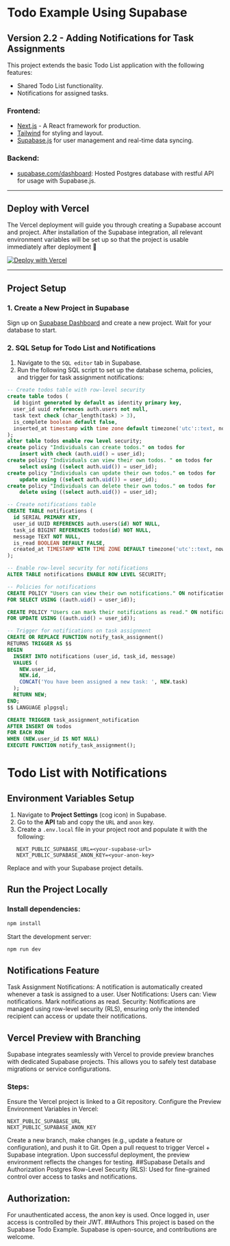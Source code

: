 # Todo Example Using Supabase

## Version 2.2 - Adding Notifications for Task Assignments

This project extends the basic Todo List application with the following features:
- Shared Todo List functionality.
- Notifications for assigned tasks.

### Frontend:
- [Next.js](https://github.com/vercel/next.js) - A React framework for production.
- [Tailwind](https://tailwindcss.com/) for styling and layout.
- [Supabase.js](https://supabase.com/docs/library/getting-started) for user management and real-time data syncing.

### Backend:
- [supabase.com/dashboard](https://supabase.com/dashboard/): Hosted Postgres database with restful API for usage with Supabase.js.

---

## Deploy with Vercel

The Vercel deployment will guide you through creating a Supabase account and project. After installation of the Supabase integration, all relevant environment variables will be set up so that the project is usable immediately after deployment 🚀

[![Deploy with Vercel](https://vercel.com/button)](https://vercel.com/new/clone?repository-url=https%3A%2F%2Fgithub.com%2Fsupabase%2Fsupabase%2Ftree%2Fmaster%2Fexamples%2Ftodo-list%2Fnextjs-todo-list&project-name=supabase-nextjs-todo-list&repository-name=supabase-nextjs-todo-list&integration-ids=oac_VqOgBHqhEoFTPzGkPd7L0iH6&external-id=https%3A%2F%2Fgithub.com%2Fsupabase%2Fsupabase%2Ftree%2Fmaster%2Fexamples%2Ftodo-list%2Fnextjs-todo-list)

---

## Project Setup

### 1. Create a New Project in Supabase

Sign up on [Supabase Dashboard](https://supabase.com/dashboard) and create a new project. Wait for your database to start.

### 2. SQL Setup for Todo List and Notifications

1. Navigate to the `SQL editor` tab in Supabase.
2. Run the following SQL script to set up the database schema, policies, and trigger for task assignment notifications:

```sql
-- Create todos table with row-level security
create table todos (
  id bigint generated by default as identity primary key,
  user_id uuid references auth.users not null,
  task text check (char_length(task) > 3),
  is_complete boolean default false,
  inserted_at timestamp with time zone default timezone('utc'::text, now()) not null
);
alter table todos enable row level security;
create policy "Individuals can create todos." on todos for
    insert with check (auth.uid() = user_id);
create policy "Individuals can view their own todos. " on todos for
    select using ((select auth.uid()) = user_id);
create policy "Individuals can update their own todos." on todos for
    update using ((select auth.uid()) = user_id);
create policy "Individuals can delete their own todos." on todos for
    delete using ((select auth.uid()) = user_id);

-- Create notifications table
CREATE TABLE notifications (
  id SERIAL PRIMARY KEY,
  user_id UUID REFERENCES auth.users(id) NOT NULL,
  task_id BIGINT REFERENCES todos(id) NOT NULL,
  message TEXT NOT NULL,
  is_read BOOLEAN DEFAULT FALSE,
  created_at TIMESTAMP WITH TIME ZONE DEFAULT timezone('utc'::text, now()) NOT NULL
);

-- Enable row-level security for notifications
ALTER TABLE notifications ENABLE ROW LEVEL SECURITY;

-- Policies for notifications
CREATE POLICY "Users can view their own notifications." ON notifications
FOR SELECT USING ((auth.uid() = user_id));

CREATE POLICY "Users can mark their notifications as read." ON notifications
FOR UPDATE USING ((auth.uid() = user_id));

-- Trigger for notifications on task assignment
CREATE OR REPLACE FUNCTION notify_task_assignment()
RETURNS TRIGGER AS $$
BEGIN
  INSERT INTO notifications (user_id, task_id, message)
  VALUES (
    NEW.user_id,
    NEW.id,
    CONCAT('You have been assigned a new task: ', NEW.task)
  );
  RETURN NEW;
END;
$$ LANGUAGE plpgsql;

CREATE TRIGGER task_assignment_notification
AFTER INSERT ON todos
FOR EACH ROW
WHEN (NEW.user_id IS NOT NULL)
EXECUTE FUNCTION notify_task_assignment();
```
# Todo List with Notifications

## Environment Variables Setup

1. Navigate to **Project Settings** (cog icon) in Supabase.
2. Go to the **API** tab and copy the `URL` and `anon` key.
3. Create a `.env.local` file in your project root and populate it with the following:

```env
   NEXT_PUBLIC_SUPABASE_URL=<your-supabase-url>
   NEXT_PUBLIC_SUPABASE_ANON_KEY=<your-anon-key>
```
Replace <your-supabase-url> and <your-anon-key> with your Supabase project details.

## Run the Project Locally
### Install dependencies:
```bash
npm install
```
Start the development server:
```bash
npm run dev
```
## Notifications Feature
Task Assignment Notifications: A notification is automatically created whenever a task is assigned to a user.
User Notifications:
Users can:
View notifications.
Mark notifications as read.
Security: Notifications are managed using row-level security (RLS), ensuring only the intended recipient can access or update their notifications.
## Vercel Preview with Branching
Supabase integrates seamlessly with Vercel to provide preview branches with dedicated Supabase projects. This allows you to safely test database migrations or service configurations.

### Steps:
Ensure the Vercel project is linked to a Git repository.
Configure the Preview Environment Variables in Vercel:
```
NEXT_PUBLIC_SUPABASE_URL
NEXT_PUBLIC_SUPABASE_ANON_KEY
```
Create a new branch, make changes (e.g., update a feature or configuration), and push it to Git.
Open a pull request to trigger Vercel + Supabase integration.
Upon successful deployment, the preview environment reflects the changes for testing.
##Supabase Details and Authorization
Postgres Row-Level Security (RLS): Used for fine-grained control over access to tasks and notifications.
## Authorization:
For unauthenticated access, the anon key is used.
Once logged in, user access is controlled by their JWT.
##Authors
This project is based on the Supabase Todo Example.
Supabase is open-source, and contributions are welcome.
